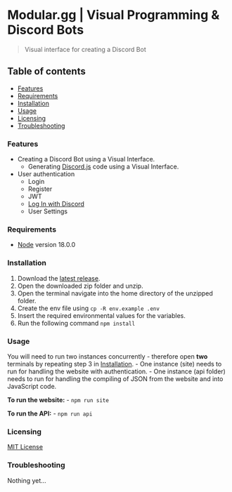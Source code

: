 # Modular.gg | Visual Programming & Discord Bots
> Visual interface for creating a Discord Bot
## Table of contents
* [Features](#Features)
* [Requirements](#Requirements)
* [Installation](#Installation)
* [Usage](#Usage)
* [Licensing](#Licensing)
* [Troubleshooting](#Troubleshooting)

### Features
- Creating a Discord Bot using a Visual Interface.
	- Generating [Discord.js](https://discord.js.org) code using a Visual Interface.
- User authentication
	- Login
	- Register
	- JWT
	- [Log In with Discord](https://discord.com/developers/docs/intro)
	- User Settings

### Requirements
- [Node](https://nodejs.org/en/) version 18.0.0

### Installation
1. Download the [latest release](https://github.com/jonasbove/modular.gg/releases).
2. Open the downloaded zip folder and unzip.
3. Open the terminal navigate into the home directory of the unzipped folder.
4. Create the env file using `cp -R env.example .env`
5. Insert the required environmental values for the variables.
6. Run the following command `npm install`

### Usage
You will need to run two instances concurrently - therefore open **two** terminals by repeating step 3 in [Installation](#installation). 
	- One instance (site) needs to run for handling the website with authentication.
	- One instance (api folder) needs to run for handling the compiling of JSON from the website and into JavaScript code.

**To run the website:**
	- `npm run site`

**To run the API:**
	- `npm run api`

### Licensing
[MIT License](https://github.com/jonasbove/modular.gg/blob/main/LICENSE)

### Troubleshooting
Nothing yet…
